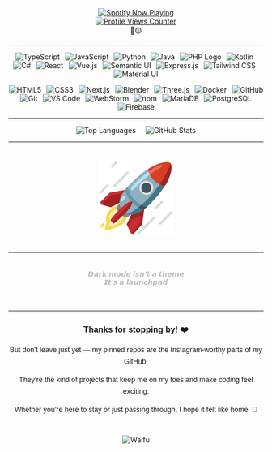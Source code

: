 <div align="center">
  <a href="https://open.spotify.com/user/omnitenebris">
    <img src="https://novatorem.vercel.app/api/spotify?background_color=0d1117&border_color=ffffff" alt="Spotify Now Playing">
  </a>
</div>
<div align="center">
<a href="#">
    <img src="https://komarev.com/ghpvc/?username=paulp111&color=1DB954" alt="Profile Views Counter">
  </a>
  <div>🔵🟡</div>
</div>

  
---

<p align="center">
  <img src="https://cdn.jsdelivr.net/gh/devicons/devicon/icons/typescript/typescript-original.svg" height="50" alt="TypeScript"/>
  &thinsp;
  <img src="https://cdn.jsdelivr.net/gh/devicons/devicon/icons/javascript/javascript-original.svg" height="50" alt="JavaScript"/>
  &thinsp;
  <img src="https://cdn.jsdelivr.net/gh/devicons/devicon/icons/python/python-original.svg" height="50" alt="Python"/>
  &thinsp;
  <img src="https://cdn.jsdelivr.net/gh/devicons/devicon/icons/java/java-original.svg" height="50" alt="Java"/>
  &thinsp;
  <img src="https://www.php.net/images/logos/php-logo.svg" height="40" alt="PHP Logo"/>
  &thinsp;
  <img src="https://cdn.jsdelivr.net/gh/devicons/devicon/icons/kotlin/kotlin-original.svg" height="50" alt="Kotlin"/>
  &thinsp;
  <img src="https://cdn.jsdelivr.net/gh/devicons/devicon/icons/csharp/csharp-original.svg" height="50" alt="C#"/>
  &thinsp;
  <img src="https://cdn.jsdelivr.net/gh/devicons/devicon/icons/react/react-original.svg" height="50" alt="React"/>
  &thinsp;
  <img src="https://cdn.jsdelivr.net/gh/devicons/devicon/icons/vuejs/vuejs-original.svg" height="50" alt="Vue.js"/>
  &thinsp;
  <!-- <img src="https://cdn.jsdelivr.net/gh/devicons/devicon/icons/angularjs/angularjs-original.svg" height="50" alt="Angular"/> -->
  <img src="https://semantic-ui.com/images/logo.png" height="50" alt="Semantic UI"/>
  &thinsp;
  <img src="https://cdn.jsdelivr.net/gh/devicons/devicon/icons/express/express-original.svg" height="50" alt="Express.js"/>
  &thinsp;
  <img src="https://upload.wikimedia.org/wikipedia/commons/d/d5/Tailwind_CSS_Logo.svg" height="50" alt="Tailwind CSS"/>
  &thinsp;
  <img src="https://cdn.jsdelivr.net/gh/devicons/devicon/icons/materialui/materialui-original.svg" height="50" alt="Material UI"/>
</p>

<p align="center">
  <img src="https://cdn.jsdelivr.net/gh/devicons/devicon/icons/html5/html5-original.svg" height="50" alt="HTML5"/>
  &thinsp;
  <img src="https://cdn.jsdelivr.net/gh/devicons/devicon/icons/css3/css3-original.svg" height="50" alt="CSS3"/>
  &thinsp;
  <img src="https://cdn.jsdelivr.net/gh/devicons/devicon/icons/nextjs/nextjs-original.svg" height="50" alt="Next.js"/>
  &thinsp;
  <img src="https://cdn.jsdelivr.net/gh/devicons/devicon/icons/blender/blender-original.svg" height="50" alt="Blender"/>
  &thinsp;
  <img src="https://cdn.jsdelivr.net/gh/devicons/devicon/icons/threejs/threejs-original.svg" height="50" alt="Three.js"/>
  &thinsp;
  <img src="https://cdn.jsdelivr.net/gh/devicons/devicon/icons/docker/docker-original.svg" height="50" alt="Docker"/>
  &thinsp;
  <img src="https://cdn.jsdelivr.net/gh/devicons/devicon/icons/github/github-original.svg" height="50" alt="GitHub"/>
  &thinsp;
  <img src="https://cdn.jsdelivr.net/gh/devicons/devicon/icons/git/git-original.svg" height="50" alt="Git"/>
  &thinsp;
  <img src="https://cdn.jsdelivr.net/gh/devicons/devicon/icons/vscode/vscode-original.svg" height="50" alt="VS Code"/>
  &thinsp;
  <img src="https://cdn.jsdelivr.net/gh/devicons/devicon/icons/webstorm/webstorm-original.svg" height="50" alt="WebStorm"/>
  &thinsp;
  <img src="https://cdn.jsdelivr.net/gh/devicons/devicon/icons/npm/npm-original-wordmark.svg" height="50" alt="npm"/>
  &thinsp;
  <img src="https://cdn.jsdelivr.net/gh/devicons/devicon/icons/mariadb/mariadb-original.svg" height="50" alt="MariaDB"/>
  &thinsp;
  <img src="https://cdn.jsdelivr.net/gh/devicons/devicon/icons/postgresql/postgresql-original.svg" height="50" alt="PostgreSQL"/>
  &thinsp;
  <img src="https://cdn.jsdelivr.net/gh/devicons/devicon/icons/firebase/firebase-plain.svg" height="50" alt="Firebase"/>
</p>


---

<p align="center">
  <img src="https://github-readme-stats.vercel.app/api/top-langs/?username=paulp111&theme=dark&layout=compact" height="165" alt="Top Languages">
  &nbsp;&nbsp;&nbsp;
  <img src="https://github-readme-stats.vercel.app/api?username=paulp111&show_icons=true&theme=dark" height="165" alt="GitHub Stats">
</p>



---

<p align="center">
  <img src="https://raw.githubusercontent.com/paulp111/paulp111/main/assets/rocket.gif" alt="Rocket" style="width: 150px; height: auto; margin-top: 20px;"/>
</p>

<div align="center" style="margin-top: 30px; padding: 20px; border-top: 1px solid #2e2e2e;">
  <p style="color:#bdbdbd; font-size:14px; font-family:'Verdana', sans-serif; font-style:italic; font-weight: bold;">
    𝘿𝙖𝙧𝙠 𝙢𝙤𝙙𝙚 𝙞𝙨𝙣’𝙩 𝙖 𝙩𝙝𝙚𝙢𝙚
    <br>𝙄𝙩’𝙨 𝙖 𝙡𝙖𝙪𝙣𝙘𝙝𝙥𝙖𝙙
  </p>
</div>

---

<div align="center" style="margin-top: 20px; margin-bottom: 20px; font-family: 'Verdana', sans-serif; line-height: 1.6;"> <h3>Thanks for stopping by! ❤️</h3> <p>But don’t leave just yet — my pinned repos are the Instagram-worthy parts of my GitHub.</p> <p>They’re the kind of projects that keep me on my toes and make coding feel exciting.</p> <p>Whether you’re here to stay or just passing through, I hope it felt like home. 🥰</p> </div>
<p align="center">
  <img src="https://raw.githubusercontent.com/paulp111/paulp111/main/assets/waifu.png" alt="Waifu" style="width: 150px; height: auto; margin-top: 20px;"/>
</p>


<!--
<div align="center" style="margin-top: 20px; font-family: 'Verdana', sans-serif; font-size: 20px; color: #bdbdbd; display: flex; justify-content: center; align-items: center; gap: 10px;">
 <span>Follow me </span> 
 <a href="https://www.tiktok.com/@yourusername" target="_blank" style="text-decoration: none;"> 
<img src="https://raw.githubusercontent.com/paulp111/paulp111/main/assets/tiktok.svg" height="35" alt="TikTok" style="vertical-align: middle;"/>
  <!-- <a href="https://www.instagram.com/yourusername" target="_blank" style="text-decoration: none;">
&nbsp;&nbsp;
<img src="https://raw.githubusercontent.com/paulp111/paulp111/main/assets/insta.svg" height="35" alt="Instagram" style="vertical-align: middle;"/>

</div>
-->







